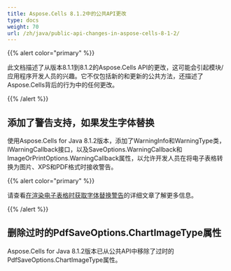 ```yaml
---
title: Aspose.Cells 8.1.2中的公共API更改
type: docs
weight: 70
url: /zh/java/public-api-changes-in-aspose-cells-8-1-2/
---
```


{{% alert color="primary" %}} 

此文档描述了从版本8.1.1到8.1.2的Aspose.Cells API的更改，这可能会引起模块/应用程序开发人员的兴趣。它不仅包括新的和更新的公共方法，还描述了Aspose.Cells背后的行为中的任何更改。

{{% /alert %}} 
## **添加了警告支持，如果发生字体替换**
使用Aspose.Cells for Java 8.1.2版本，添加了WarningInfo和WarningType类，IWarningCallback接口，以及SaveOptions.WarningCallback和ImageOrPrintOptions.WarningCallback属性，以允许开发人员在将电子表格转换为图片、XPS和PDF格式时接收警告。 

{{% alert color="primary" %}} 

请查看[在渲染电子表格时获取字体替换警告](http://aspose.com/docs/display/cellsjava/Get+Warnings+for+Font+Substitution+while+Rendering+Excel+File)的详细文章了解更多信息。

{{% /alert %}}
## **删除过时的PdfSaveOptions.ChartImageType属性**
Aspose.Cells for Java 8.1.2版本已从公共API中移除了过时的PdfSaveOptions.ChartImageType属性。
